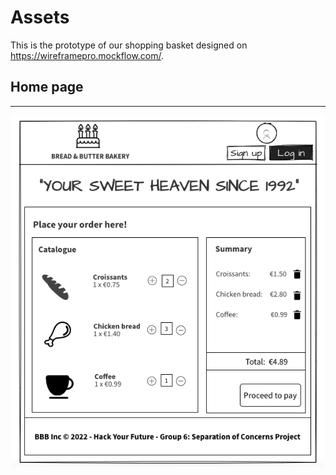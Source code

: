 # Assets

This is the prototype of our shopping basket designed on
<https://wireframepro.mockflow.com/>.

## Home page

---

![design](wireframe.png)
